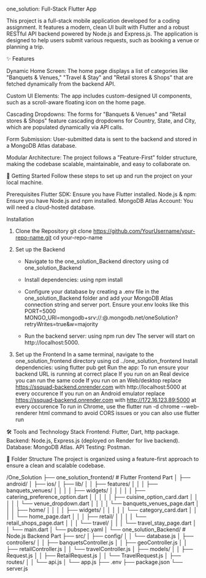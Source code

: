 one_solution: Full-Stack Flutter App

This project is a full-stack mobile application developed for a coding assignment. It features a modern, clean UI built with Flutter and a robust RESTful API backend powered by Node.js and Express.js. The application is designed to help users submit various requests, such as booking a venue or planning a trip.

✨ Features

Dynamic Home Screen: The home page displays a list of categories like "Banquets & Venues," "Travel & Stay" and "Retail stores & Shops" that are fetched dynamically from the backend API.

Custom UI Elements: The app includes custom-designed UI components, such as a scroll-aware floating icon on the home page.

Cascading Dropdowns: The forms for "Banquets & Venues" and "Retail stores & Shops" feature cascading dropdowns for Country, State, and City, which are populated dynamically via API calls.

Form Submission: User-submitted data is sent to the backend and stored in a MongoDB Atlas database.

Modular Architecture: The project follows a "Feature-First" folder structure, making the codebase scalable, maintainable, and easy to collaborate on.

🚀 Getting Started
Follow these steps to set up and run the project on your local machine.

 Prerequisites
 Flutter SDK: Ensure you have Flutter installed.
 Node.js & npm: Ensure you have Node.js and npm installed.
 MongoDB Atlas Account: You will need a cloud-hosted database.

 Installation
 1. Clone the Repository
     git clone https://github.com/YourUsername/your-repo-name.git
     cd your-repo-name
    
 3. Set up the Backend
     - Navigate to the one_solution_Backend directory using cd one_solution_Backend
    
     - Install dependencies: using npm install
    
     - Configure your database by creating a .env file in the one_solution_Backend folder and add your MongoDB Atlas connection string and server port.
     Ensure your.env looks like this
      PORT=5000
      MONGO_URI=mongodb+srv://<username>:<password>@<cluster-name>.mongodb.net/oneSolution?retryWrites=true&w=majority
     - Run the backend server: using npm run dev
   The server will start on http://localhost:5000.
 5. Set up the Frontend
    In a same  terminal, navigate to the one_solution_frontend directory using cd ../one_solution_frontend
    Install dependencies: using flutter pub get
    Run the app:
     To run ensure your backend URL is running at correct place
       If you  run on an Real device you can run the same code
       If you  run on an Web/desktop replace https://ssquad-backend.onrender.com with http://localhost:5000 at every occurence
       If you  run on an Android emulator replace https://ssquad-backend.onrender.com with http://172.16.123.89:5000 at every occurence
     To run in Chrome, use the flutter run -d chrome --web-renderer html command to avoid CORS issues or you can also use flutter run

🛠️ Tools and Technology Stack
    Frontend: Flutter, Dart, http package.
    Backend: Node.js, Express.js (deployed on Render for live backend).
    Database: MongoDB Atlas.
    API Testing: Postman.

📂 Folder Structure
The project is organized using a feature-first approach to ensure a clean and scalable codebase.

/One_Solution
├── one_solution_frontend/                  # Flutter Frontend Part
│   ├── android/
│   ├── ios/
│   ├── lib/
│   │   ├── features/
│   │   │   ├── banquets_venues/
│   │   │   │   ├── widgets/
│   │   │   │   │   ├── catering_preference_option.dart
│   │   │   │   │   ├── cuisine_option_card.dart
│   │   │   │   │   └── venue_dropdown.dart
│   │   │   │   └── banquets_venues_page.dart
│   │   │   ├── home/
│   │   │   │   ├── widgets/
│   │   │   │   │   └── category_card.dart
│   │   │   │   └── home_page.dart
│   │   │   ├── retail/
│   │   │   │   └── retail_shops_page.dart
│   │   │   └── travel/
│   │   │       └── travel_stay_page.dart
│   │   └── main.dart
│   └── pubspec.yaml
│
└── one_solution_Backend/          # Node.js Backend Part
    ├── src/
    │   ├── config/
    │   │   └── database.js
    │   ├── controllers/
    │   │   ├── banquetsController.js
    │   │   ├── geoController.js
    │   │   ├── retailController.js
    │   │   └── travelController.js
    │   ├── models/
    │   │   ├── Request.js
    │   │   ├── RetailRequest.js
    │   │   └── TravelRequest.js
    │   ├── routes/
    │   │   └── api.js
    │   └── app.js
    ├── .env
    ├── package.json
    └── server.js

